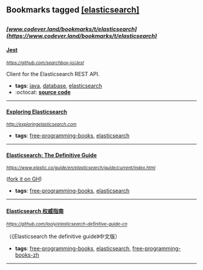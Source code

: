 ## Bookmarks tagged [[elasticsearch]](https://www.codever.land/search?q=[elasticsearch])

_<sup><sup>[www.codever.land/bookmarks/t/elasticsearch](https://www.codever.land/bookmarks/t/elasticsearch)</sup></sup>_
---
#### [Jest](https://github.com/searchbox-io/Jest)
_<sup>https://github.com/searchbox-io/Jest</sup>_

Client for the Elasticsearch REST API.
* **tags**: [java](../tagged/java.md), [database](../tagged/database.md), [elasticsearch](../tagged/elasticsearch.md)
* :octocat: **[source code](https://github.com/searchbox-io/Jest)**
---
#### [Exploring Elasticsearch](http://exploringelasticsearch.com)
_<sup>http://exploringelasticsearch.com</sup>_

* **tags**: [free-programming-books](../tagged/free-programming-books.md), [elasticsearch](../tagged/elasticsearch.md)
---
#### [Elasticsearch: The Definitive Guide](https://www.elastic.co/guide/en/elasticsearch/guide/current/index.html)
_<sup>https://www.elastic.co/guide/en/elasticsearch/guide/current/index.html</sup>_

([fork it on GH](https://github.com/elastic/elasticsearch-definitive-guide))
* **tags**: [free-programming-books](../tagged/free-programming-books.md), [elasticsearch](../tagged/elasticsearch.md)
---
#### [Elasticsearch 权威指南](https://github.com/looly/elasticsearch-definitive-guide-cn)
_<sup>https://github.com/looly/elasticsearch-definitive-guide-cn</sup>_

（《Elasticsearch the definitive guide》中文版）
* **tags**: [free-programming-books](../tagged/free-programming-books.md), [elasticsearch](../tagged/elasticsearch.md), [free-programming-books-zh](../tagged/free-programming-books-zh.md)
---

